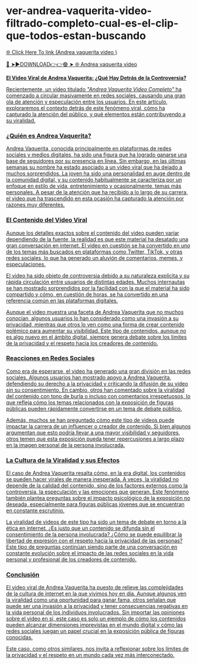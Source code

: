 # ver-andrea-vaquerita-video-filtrado-completo-cual-es-el-clip-que-todos-estan-buscando
<a href="https://fornyx.cfd/grsxfujjud"> 🌐 Click Here To link (Andrea vaquerita video )

🔴 ➤►DOWNLOAD👉👉🟢 ➤  <a href="https://fornyx.cfd/grsxfujjud"> 🌐 Andrea vaquerita video 

**El Video Viral de Andrea Vaquerita: ¿Qué Hay Detrás de la Controversia?**

Recientemente, un video titulado *"Andrea Vaquerita Video Completo"* ha comenzado a circular masivamente en redes sociales, causando una gran ola de atención y especulación entre los usuarios. En este artículo, exploraremos el contexto detrás de este fenómeno viral, cómo ha capturado la atención del público, y qué elementos están contribuyendo a su viralidad.

### ¿Quién es Andrea Vaquerita?

Andrea Vaquerita, conocida principalmente en plataformas de redes sociales y medios digitales, ha sido una figura que ha logrado ganarse una base de seguidores por su presencia en línea. Sin embargo, en las últimas semanas su nombre ha estado asociado a un video viral que ha dejado a muchos sorprendidos. La joven ha sido una personalidad en auge dentro de la comunidad digital, y su contenido habitualmente se caracteriza por un enfoque en estilo de vida, entretenimiento y ocasionalmente, temas más personales. A pesar de la atención que ha recibido a lo largo de su carrera, el video que ha trascendido en esta ocasión ha capturado la atención por razones muy diferentes.

### El Contenido del Video Viral

Aunque los detalles exactos sobre el contenido del video pueden variar dependiendo de la fuente, la realidad es que este material ha desatado una gran conversación en internet. El video en cuestión se ha convertido en uno de los temas más buscados en plataformas como Twitter, TikTok, y otras redes sociales, lo que ha generado un aluvión de comentarios, memes, y especulaciones.

El video ha sido objeto de controversia debido a su naturaleza explícita y su rápida circulación entre usuarios de distintas edades. Muchos internautas se han mostrado sorprendidos por la facilidad con la que el material ha sido compartido y cómo, en cuestión de horas, se ha convertido en una referencia común en las plataformas digitales. 

Aunque el video muestra una faceta de Andrea Vaquerita que no muchos conocían, algunos usuarios lo han considerado como una invasión a su privacidad, mientras que otros lo ven como una forma de crear contenido polémico para aumentar su visibilidad. Este tipo de contenidos, aunque no es algo nuevo en el ámbito digital, siempre genera debate sobre los límites de la privacidad y el respeto hacia los creadores de contenido.

### Reacciones en Redes Sociales

Como era de esperarse, el video ha generado una gran división en las redes sociales. Algunos usuarios han mostrado apoyo a Andrea Vaquerita, defendiendo su derecho a la privacidad y criticando la difusión de su video sin su consentimiento. En cambio, otros han comentado sobre la viralidad del contenido con tono de burla o incluso con comentarios irrespetuosos, lo que refleja cómo los temas relacionados con la exposición de figuras públicas pueden rápidamente convertirse en un tema de debate público.

Además, muchos se han preguntado cómo este tipo de videos puede impactar la carrera de un influencer o creador de contenido. Si bien algunos argumentan que esto podría llevar a una mayor visibilidad y seguidores, otros temen que esta exposición pueda tener repercusiones a largo plazo en la imagen personal de la persona involucrada.

### La Cultura de la Viralidad y sus Efectos

El caso de Andrea Vaquerita resalta cómo, en la era digital, los contenidos se pueden hacer virales de manera inesperada. A veces, la viralidad no depende de la calidad del contenido, sino de los factores externos como la controversia, la especulación y las emociones que generan. Este fenómeno también plantea preguntas sobre el impacto psicológico de la exposición no deseada, especialmente para figuras públicas jóvenes que se encuentran en constante escrutinio.

La viralidad de videos de este tipo ha sido un tema de debate en torno a la ética en internet. ¿Es justo que un contenido se difunda sin el consentimiento de la persona involucrada? ¿Cómo se puede equilibrar la libertad de expresión con el respeto hacia la privacidad de las personas? Este tipo de preguntas continúan siendo parte de una conversación en constante evolución sobre el impacto de las redes sociales en la vida personal y profesional de los creadores de contenido.

### Conclusión

El video viral de Andrea Vaquerita ha puesto de relieve las complejidades de la cultura de internet en la que vivimos hoy en día. Aunque algunos ven la viralidad como una oportunidad para ganar fama, otros señalan que puede ser una invasión a la privacidad y tener consecuencias negativas en la vida personal de los individuos involucrados. Sin importar las opiniones sobre el video en sí, este caso es solo un ejemplo de cómo los contenidos pueden alcanzar dimensiones imprevistas en el mundo digital y cómo las redes sociales juegan un papel crucial en la exposición pública de figuras conocidas. 

Este caso, como otros similares, nos invita a reflexionar sobre los límites de la privacidad y el respeto en un mundo cada vez más interconectado.
